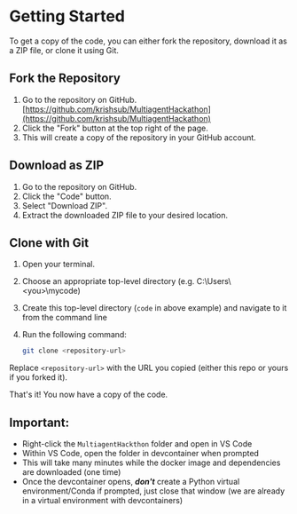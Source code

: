 # Getting Started

To get a copy of the code, you can either fork the repository, download it as a ZIP file, or clone it using Git.

## Fork the Repository

1. Go to the repository on GitHub. [https://github.com/krishsub/MultiagentHackathon](https://github.com/krishsub/MultiagentHackathon)
2. Click the "Fork" button at the top right of the page.
3. This will create a copy of the repository in your GitHub account.

## Download as ZIP

1. Go to the repository on GitHub.
2. Click the "Code" button.
3. Select "Download ZIP".
4. Extract the downloaded ZIP file to your desired location.

## Clone with Git

1. Open your terminal.
2. Choose an appropriate top-level directory (e.g. C:\Users\\<you\>\mycode)
3. Create this top-level directory (`code` in above example) and navigate to it
from the command line
4. Run the following command:

    ```sh
    git clone <repository-url>
    ```

Replace `<repository-url>` with the URL you copied (either this repo or yours 
if you forked it).

That's it! You now have a copy of the code.

## Important:
* Right-click the <code>MultiagentHackthon</code> folder and open in VS Code
* Within VS Code, open the folder in devcontainer when prompted
* This will take many minutes while the docker image and dependencies are
downloaded (one time)
* Once the devcontainer opens, ***don't*** create a Python virtual 
environment/Conda if prompted, just close that window (we are already in a
virtual environment with devcontainers)
